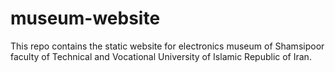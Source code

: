 # museum-website

This repo contains the static website for electronics museum of Shamsipoor
faculty of Technical and Vocational University of Islamic Republic of Iran.

